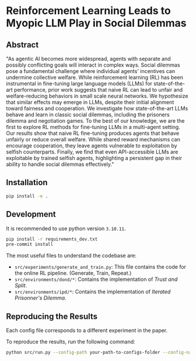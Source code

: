 # Reinforcement Learning Leads to Myopic LLM Play in Social Dilemmas

## Abstract

"As agentic AI becomes more widespread, agents with separate and possibly conflicting goals will interact in complex ways.
Social dilemmas pose a fundamental challenge where individual agents' incentives can undermine collective welfare.
While reinforcement learning (RL) has been instrumental in fine-tuning large language models (LLMs) for state-of-the-art performance, prior work suggests that naive RL can lead to unfair and welfare-reducing behaviors in small scale neural networks.
We hypothesize that similar effects may emerge in LLMs, despite their initial alignment toward fairness and cooperation.
We investigate how state-of-the-art LLMs behave and learn in classic social dilemmas, including the prisoners dilemma and negotiation games. To the best of our knowledge, we are the first to explore RL methods for fine-tuning LLMs in a multi-agent setting.
Our results show that naive RL fine-tuning produces agents that behave unfairly or reduce overall welfare.
While shared reward mechanisms can encourage cooperation, they leave agents vulnerable to exploitation by selfish counterparts.
Finally, we find that even API-accessible LLMs are exploitable by trained selfish agents, highlighting a persistent gap in their ability to handle social dilemmas effectively."


## Installation

```bash
pip install -e .
```

## Development
It is recommended to use python version `3.10.11`.

```bash
pip install -r requirements_dev.txt
pre-commit install
```
The most useful files to understand the codebase are:
- `src/experiments/generate_and_train.py`: This file contains the code for the online RL pipeline. (Generate, Train, Repeat.)
- `src/environments/dond/*`: Contains the implementation of *Trust and Split*.
- `src/environments/ipd/*`: Contains the implementation of *Iterated Prisonner's Dilemma*.


## Reproducing the Results

Each config file corresponds to a different experiment in the paper.

To reproduce the results, run the following command:

```bash
python src/run.py --config-path your-path-to-configs-folder --config-name your-config-name
```
